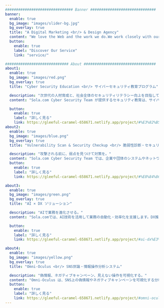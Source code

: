 ```yaml
---
############################### Banner ##############################
banner:
  enable: true
  bg_image: "images/slider-bg.jpg"
  bg_overlay: true
  title: "A Digital Marketing <br/> & Design Agency"
  content: "We love the Web and the work we do.We work closely with our clients to deliver  the best possible solutions for their needs"
  button:
    enable: true
    label: "Discover Our Service"
    link: "service/"

############################# About #################################
about1:
  enable: true
  bg_image: "images/red.png"
  bg_overlay: true
  title: "Cyber Security Education <br/> サイバーセキュリティ教育プログラム"

  description: "次世代の人材育成と、社会全体のセキュリティリテラシー向上を目指して"
  content: "Sola.com Cyber Security Team が提供するセキュリティ教育は、サイバーリスクに対応するための実践的な知識と技術を、多様な層に向けて提供するプログラム群です。法人向けのセキュリティ研修をはじめ、ホワイトハッカー育成、子ども向けIT講座、一般向けのITリテラシー向上講座など、目的や対象に応じて最適なカリキュラムを構築。現場で活躍する専門家が指導を行い、サイバー空間の防御力を社会全体で高めることを目指します。"

  button:
    enable: true
    label: "詳しく見る"
    link: https://gleeful-caramel-658671.netlify.app/project/#%E3%82%B5%E3%82%A4%E3%83%90%E3%83%BC%E3%82%BB%E3%82%AD%E3%83%A5%E3%83%AA%E3%83%86%E3%82%A3%E6%95%99%E8%82%B2%E3%83%97%E3%83%AD%E3%82%B0%E3%83%A9%E3%83%A0
about2:
  enable: true
  bg_image: "images/blue.png"
  bg_overlay: true
  title: "Vulnerability Scan & Security Checkup <br/> 脆弱性診断・セキュリティチェックアップサービス"

  description: "攻撃される前に、弱点を見つけて対策を。"
  content: "Sola.com Cyber Security Team では、企業や団体のシステムやネットワークに対し、専門家による脆弱性診断・セキュリティチェックアップを実施しています。診断は自社開発の診断ツールと人手による手動検査を組み合わせて行い、OSやWebアプリ、クラウド環境、IoT機器など、幅広い対象を網羅。結果はレポート形式で提出し、脆弱性ごとにリスクレベルや推奨対策を明示します。 <br/> 攻撃されてからでは遅い——。早期発見・早期対策で、組織のセキュリティを守ります。"
  button:
    enable: true
    label: "詳しく見る"
    link: https://gleeful-caramel-658671.netlify.app/project/#%E8%84%86%E5%BC%B1%E6%80%A7%E8%A8%BA%E6%96%AD%E3%82%BB%E3%82%AD%E3%83%A5%E3%83%AA%E3%83%86%E3%82%A3%E3%83%81%E3%82%A7%E3%83%83%E3%82%AF%E3%82%A2%E3%83%83%E3%83%97%E3%82%B5%E3%83%BC%E3%83%93%E3%82%B9

about3:
  enable: true
  bg_image: "images/green.png"
  bg_overlay: true
  title: "AI × DX ソリューション"

  description: "AIで業務を進化させる。"
  content: "Sola.comでは、AI技術を活用して業務の自動化・効率化を支援します。DX推進による生産性向上やコスト削減を実現し、ビジネスに新たな価値をもたらします。"

  button:
    enable: true
    label: "詳しく見る"
    link: https://gleeful-caramel-658671.netlify.app/project/#ai-dx%E3%82%BD%E3%83%AA%E3%83%A5%E3%83%BC%E3%82%B7%E3%83%A7%E3%83%B3

about4:
  enable: true
  bg_image: "images/yellow.png"
  bg_overlay: true
  title: "Omni-Oculus <br/> SNS世論・情報操作分析システム"

  description: "偽情報、ネガティブキャンペーン、見えない操作を可視化する。"
  content: "Omni-Oculus は、SNS上の偽情報やネガティブキャンペーンを可視化する分析システムです。Twitter、YouTube、Telegram、Yahooコメントなど複数のプラットフォームに対応し、AIによる感情分析やネットワークグラフを通じて、世論や情報操作の構造を明らかにします。選挙・政策・リスク管理など、社会の意思決定を支えるツールです。"
  button:
    enable: true
    label: "詳しく見る"
    link: https://gleeful-caramel-658671.netlify.app/project/#omni-oculus-sns%E4%B8%96%E8%AB%96%E6%83%85%E5%A0%B1%E6%93%8D%E4%BD%9C%E5%88%86%E6%9E%90%E3%82%B7%E3%82%B9%E3%83%86%E3%83%A0
---
```


